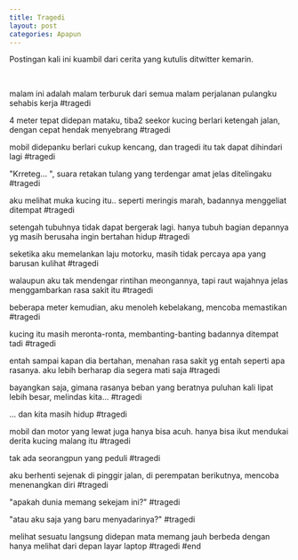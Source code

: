 ```yaml
---
title: Tragedi
layout: post
categories: Apapun
---
```


Postingan kali ini kuambil dari cerita yang kutulis ditwitter kemarin.

<br>

malam ini adalah malam terburuk dari semua malam perjalanan pulangku sehabis kerja #tragedi

4 meter tepat didepan mataku, tiba2 seekor kucing berlari ketengah jalan, dengan cepat hendak menyebrang #tragedi

mobil didepanku berlari cukup kencang, dan tragedi itu tak dapat dihindari lagi #tragedi

"Krreteg... ", suara retakan tulang yang terdengar amat jelas ditelingaku #tragedi

aku melihat muka kucing itu.. seperti meringis marah, badannya menggeliat ditempat #tragedi

setengah tubuhnya tidak dapat bergerak lagi. hanya tubuh bagian depannya yg masih berusaha ingin bertahan hidup #tragedi

seketika aku memelankan laju motorku, masih tidak percaya apa yang barusan kulihat #tragedi

walaupun aku tak mendengar rintihan meongannya, tapi raut wajahnya jelas menggambarkan rasa sakit itu #tragedi

beberapa meter kemudian, aku menoleh kebelakang, mencoba memastikan #tragedi

kucing itu masih meronta-ronta, membanting-banting badannya ditempat tadi #tragedi

entah sampai kapan dia bertahan, menahan rasa sakit yg entah seperti apa rasanya. aku lebih berharap dia segera mati saja #tragedi

bayangkan saja, gimana rasanya beban yang beratnya puluhan kali lipat lebih besar, melindas kita... #tragedi

... dan kita masih hidup #tragedi

mobil dan motor yang lewat juga hanya bisa acuh. hanya bisa ikut mendukai derita kucing malang itu #tragedi

tak ada seorangpun yang peduli #tragedi

aku berhenti sejenak di pinggir jalan, di perempatan berikutnya, mencoba menenangkan diri #tragedi

"apakah dunia memang sekejam ini?" #tragedi

"atau aku saja yang baru menyadarinya?" #tragedi

melihat sesuatu langsung didepan mata memang jauh berbeda dengan hanya melihat dari depan layar laptop #tragedi #end
